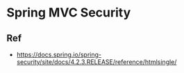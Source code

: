 # Spring MVC Security



## Ref
* https://docs.spring.io/spring-security/site/docs/4.2.3.RELEASE/reference/htmlsingle/
